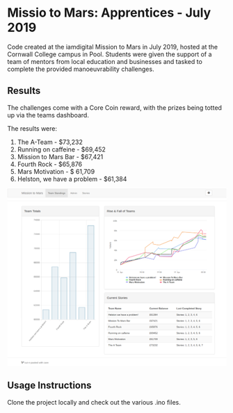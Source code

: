 # Missio to Mars: Apprentices - July 2019

Code created at the iamdigital Mission to Mars in July 2019, hosted at the Cornwall College
campus in Pool. Students were given the support of a team of mentors from local education
and businesses and tasked to complete the provided manoeuvrability challenges.

## Results
The challenges come with a Core Coin reward, with the prizes being totted up via
the teams dashboard.

The results were:

1. The A-Team                    - $73,232
2. Running on caffeine          - $69,452
3. Mission to Mars Bar          - $67,421
4. Fourth Rock                  - $65,876
5. Mars Motivation              - $ 61,709
6. Helston, we have a problem   - $61,384

![Mission to Mars team results](results.png "Final team results")

## Usage Instructions
Clone the project locally and check out the various .ino files.
